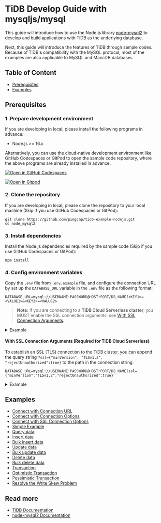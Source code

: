 # TiDB Develop Guide with mysqljs/mysql

This guide will introduce how to use the Node.js library [node-mysql2](https://github.com/sidorares/node-mysql2) to develop and build applications with TiDB as the underlying database.

Next, this guide will introduce the features of TiDB through sample codes. Because of TiDB's compatibility with the MySQL protocol, most of the examples are also applicable to MySQL and MariaDB databases.

## Table of Content

- [Prerequisites](#prerequisites)
- [Examples](#examples)

## Prerequisites

### 1. Prepare development environment

If you are developing in local, please install the following programs in advance:

- Node.js >= 16.x

Alternatively, you can use the cloud-native development environment like GitHub Codespaces or GitPod to open the sample code repository, where the above programs are already installed in advance.

[![Open in GitHub Codespaces](https://github.com/codespaces/badge.svg)](https://codespaces.new/pingcap-inc/tidb-example-nodejs)

[![Open in Gitpod](https://gitpod.io/button/open-in-gitpod.svg)](https://gitpod.io/#https://github.com/pingcap-inc/tidb-example-nodejs)

### 2. Clone the repository

If you are developing in local, please clone the repository to your local machine (Skip if you use GitHub Codespaces or GitPod):

```shell
git clone https://github.com/pingcap/tidb-example-nodejs.git
cd node_mysql2
```

### 3. Install dependencies

Install the Node.js dependencies required by the sample code (Skip if you use GitHub Codespaces or GitPod):

```shell
npm install
```

### 4. Config environment variables

Copy the `.env` file from `.env.example` file, and configure the connection URL by set up the `DATABASE_URL` variable in the `.env` file as the following format:

```dotenv
DATABASE_URL=mysql://USERNAME:PASSWORD@HOST:PORT/DB_NAME?<KEY1>=<VALUE1>&<KEY2>=<VALUE2>
```

> **Note:**
> If you are connecting to a **TiDB Cloud Serverless cluster**, you MUST enable the SSL connection arguments, see [With SSL Connection Arguments](#with-ssl-connection-arguments-required-for-tidb-cloud-serverless).

<details>

<summary>Example</summary>

Here is an example of connecting to a local TiDB Playground cluster:

```dotenv
DATABASE_URL=mysql://root:password@127.0.0.1:4000/test
```

</details>

#### With SSL Connection Arguments (Required for TiDB Cloud Serverless)

To establish an SSL (TLS) connection to the TiDB cluster, you can append the query string `?ssl={"minVersion": "TLSv1.2", "rejectUnauthorized":true}` to the path in the connection string:

```dotenv
DATABASE_URL=mysql://USERNAME:PASSWORD@HOST:PORT/DB_NAME?ssl={"minVersion":"TLSv1.2","rejectUnauthorized":true}
```

<details>

<summary>Example</summary>

Here is an example of connecting to a TiDB Cloud Serverless cluster:

```dotenv
DATABASE_URL=mysql://xxxxx.root:password@gateway01.us-west-2.prod.aws.tidbcloud.com:4000/test?ssl={"minVersion":"TLSv1.2","rejectUnauthorized":true}
```

</details>

## Examples

- [Connect with Connection URL](./src/connect-with-url/README.md)
- [Connect with Connection Options](./src/connect-with-options/README.md)
- [Connect with SSL Connection Options](./src/connect-with-ssl-options/README.md)
- [Simple Example](src/sample/README.md)
- [Query data](./src/query-data/README.md)
- [Insert data](./src/insert-data/README.md)
- [Bulk insert data](./src/bulk-insert-data/README.md)
- [Update data](./src/update-data/README.md)
- [Bulk update data](./src/bulk-update-data/README.md)
- [Delete data](./src/delete-data/README.md)
- [Bulk delete data](./src/bulk-delete-data/README.md)
- [Transaction](./src/transaction/README.md)
- [Optimistic Transaction](./src/transaction-optimistic/README.md)
- [Pessimistic Transaction](./src/transaction-pessimistic/README.md)
- [Resolve the Write Skew Problem](./src/transaction-write-skew/README.md)

## Read more

- [TiDB Documentation](https://docs.pingcap.com/tidb/stable)
- [node-mysql2 Documentation](https://github.com/sidorares/node-mysql2)
